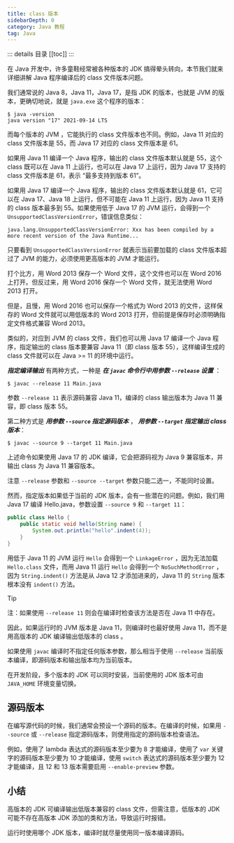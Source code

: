 ```yaml
---
title: class 版本
sidebarDepth: 0
category: Java 教程
tag: Java
---
```


::: details 目录
[[toc]]
:::



在 Java 开发中，许多童鞋经常被各种版本的 JDK 搞得晕头转向，本节我们就来详细讲解 Java 程序编译后的 class 文件版本问题。

我们通常说的 Java 8，Java 11，Java 17，是指 JDK 的版本，也就是 JVM 的版本，更确切地说，就是 `java.exe` 这个程序的版本：

```
$ java -version
java version "17" 2021-09-14 LTS
```

而每个版本的 JVM ，它能执行的 class 文件版本也不同。例如，Java 11 对应的 class 文件版本是 55，而 Java 17 对应的 class 文件版本是 61。

如果用 Java 11 编译一个 Java 程序，输出的 class 文件版本默认就是 55，这个 class 既可以在 Java 11 上运行，也可以在 Java 17 上运行，因为 Java 17 支持的 class 文件版本是 61，表示 “最多支持到版本 61”。

如果用 Java 17 编译一个 Java 程序，输出的 class 文件版本默认就是 61，它可以在 Java 17、Java 18 上运行，但不可能在 Java 11 上运行，因为 Java 11 支持的 class 版本最多到 55。如果使用低于 Java 17 的 JVM 运行，会得到一个 `UnsupportedClassVersionError`，错误信息类似：

```
java.lang.UnsupportedClassVersionError: Xxx has been compiled by a more recent version of the Java Runtime...
```

只要看到 `UnsupportedClassVersionError` 就表示当前要加载的 class 文件版本超过了 JVM 的能力，必须使用更高版本的 JVM 才能运行。

打个比方，用 Word 2013 保存一个 Word 文件，这个文件也可以在 Word 2016 上打开。但反过来，用 Word 2016 保存一个 Word 文件，就无法使用 Word 2013 打开。

但是，且慢，用 Word 2016 也可以保存一个格式为 Word 2013 的文件，这样保存的 Word 文件就可以用低版本的 Word 2013 打开，但前提是保存时必须明确指定文件格式兼容 Word 2013。

类似的，对应到 JVM 的 class 文件，我们也可以用 Java 17 编译一个 Java 程序，指定输出的 class 版本要兼容 Java 11（即 class 版本 55），这样编译生成的 class 文件就可以在 Java >= 11 的环境中运行。

***指定编译输出*** 有两种方式，一种是 ***在 `javac` 命令行中用参数 `--release` 设置*** ：

```
$ javac --release 11 Main.java
```

参数 `--release 11` 表示源码兼容 Java 11，编译的 class 输出版本为 Java 11 兼容，即 class 版本 55。

第二种方式是 ***用参数 `--source` 指定源码版本*** ， ***用参数 `--target` 指定输出 class 版本***：

```
$ javac --source 9 --target 11 Main.java
```

上述命令如果使用 Java 17 的 JDK 编译，它会把源码视为 Java 9 兼容版本，并输出 class 为 Java 11 兼容版本。

注意 `--release` 参数和 `--source --target` 参数只能二选一，不能同时设置。

然而，指定版本如果低于当前的 JDK 版本，会有一些潜在的问题。例如，我们用 Java 17 编译 Hello.java，参数设置 `--source 9` 和 `--target 11`：

```java
public class Hello {
    public static void hello(String name) {
        System.out.println("hello".indent(4));
    }
}
```

用低于 Java 11 的 JVM 运行 `Hello` 会得到一个 `LinkageError` ，因为无法加载 `Hello.class` 文件，而用 Java 11 运行 `Hello` 会得到一个 `NoSuchMethodError` ，因为 `String.indent()` 方法是从 Java 12 才添加进来的，Java 11 的 `String` 版本根本没有 `indent()` 方法。


> [!tip]
> 注：如果使用 `--release 11` 则会在编译时检查该方法是否在 Java 11 中存在。

因此，如果运行时的 JVM 版本是 Java 11，则编译时也最好使用 Java 11，而不是用高版本的 JDK 编译输出低版本的 class 。

如果使用 `javac` 编译时不指定任何版本参数，那么相当于使用 `--release` 当前版本编译，即源码版本和输出版本均为当前版本。

在开发阶段，多个版本的 JDK 可以同时安装，当前使用的 JDK 版本可由 `JAVA_HOME` 环境变量切换。

## 源码版本

在编写源代码的时候，我们通常会预设一个源码的版本。在编译的时候，如果用 `--source` 或 `--release` 指定源码版本，则使用指定的源码版本检查语法。

例如，使用了 lambda 表达式的源码版本至少要为 8 才能编译，使用了 `var` 关键字的源码版本至少要为 10 才能编译，使用 `switch` 表达式的源码版本至少要为 12 才能编译，且 12 和 13 版本需要启用 `--enable-preview` 参数。


## 小结

高版本的 JDK 可编译输出低版本兼容的 class 文件，但需注意，低版本的 JDK 可能不存在高版本 JDK 添加的类和方法，导致运行时报错。

运行时使用哪个 JDK 版本，编译时就尽量使用同一版本编译源码。


